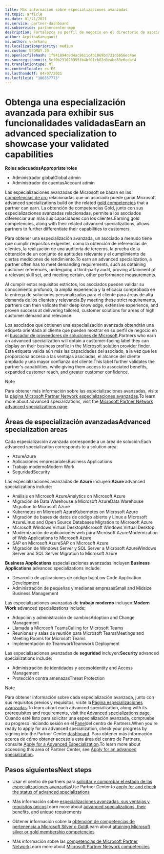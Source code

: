```yaml
---
title: Más información sobre especializaciones avanzadas
ms.topic: article
ms.date: 01/21/2021
ms.service: partner-dashboard
ms.subservice: partnercenter-mpn
description: Fortalezca su perfil de negocio en el directorio de asociados de Microsoft. Obtenga información sobre las especializaciones avanzadas que puede alcanzar junto con sus competencias Gold y Silver existentes.
author: ArpithaKanuganti
ms.author: v-arkanu
ms.localizationpriority: medium
ms.custom: SEOMAY.20
ms.openlocfilehash: 1f941894c8d4ac8611c4b1869bd731d6b56ec4ae
ms.sourcegitcommit: 5ef0b231023395fb4bf01cb82d0eabd83e6cdaf4
ms.translationtype: MT
ms.contentlocale: es-ES
ms.lasthandoff: 04/07/2021
ms.locfileid: "106557773"
---
```

# <a name="earn-an-advanced-specialization-to-showcase-your-validated-capabilities"></a><span data-ttu-id="a3d7c-104">Obtenga una especialización avanzada para exhibir sus funcionalidades validadas</span><span class="sxs-lookup"><span data-stu-id="a3d7c-104">Earn an advanced specialization to showcase your validated capabilities</span></span>

<span data-ttu-id="a3d7c-105">**Roles adecuados**</span><span class="sxs-lookup"><span data-stu-id="a3d7c-105">**Appropriate roles**</span></span>

- <span data-ttu-id="a3d7c-106">Administrador global</span><span class="sxs-lookup"><span data-stu-id="a3d7c-106">Global admin</span></span>
- <span data-ttu-id="a3d7c-107">Administrador de cuentas</span><span class="sxs-lookup"><span data-stu-id="a3d7c-107">Account admin</span></span>

<span data-ttu-id="a3d7c-108">Las especializaciones avanzadas de Microsoft se basan en las [competencias de oro](learn-about-competencies.md) relacionadas que un asociado puede ganar.</span><span class="sxs-lookup"><span data-stu-id="a3d7c-108">Microsoft advanced specializations build on the related [gold competencies](learn-about-competencies.md) that a partner can earn.</span></span> <span data-ttu-id="a3d7c-109">La obtención de competencias Gold, junto con sus especializaciones avanzadas relacionadas, permite a los asociados diferenciar aún más sus capacidades con los clientes.</span><span class="sxs-lookup"><span data-stu-id="a3d7c-109">Earning gold competencies, along with their related advanced specializations, allows partners to further differentiate their capabilities to customers.</span></span>

<span data-ttu-id="a3d7c-110">Para obtener una especialización avanzada, un asociado a menudo tiene que cumplir requisitos exigentes, como la obtención de referencias de clientes, la realización de una auditoría de terceros, la prueba de la obtención de un conjunto de aptitudes relevante y el cumplimiento de ciertas mediciones de rendimiento.</span><span class="sxs-lookup"><span data-stu-id="a3d7c-110">To earn an advanced specialization, a partner often has to meet demanding requirements, such as obtaining customer references, undergoing a third-party audit, proving attainment of a relevant skill set, and meeting certain, other performance measurements.</span></span>

<span data-ttu-id="a3d7c-111">Al cumplir estos requisitos estrictos, los asociados pueden validar su conocimiento profundo, la amplia experiencia y la eficacia comprobada en la entrega de soluciones personalizadas para el cliente para áreas de alta demanda de los clientes y relevancia.</span><span class="sxs-lookup"><span data-stu-id="a3d7c-111">By meeting these strict requirements, partners can then validate their deep knowledge, extensive experience, and proven success at delivering tailored, customer solutions for areas of high customer demand and relevance.</span></span>

<span data-ttu-id="a3d7c-112">Los asociados que obtienen una especialización avanzada obtendrán una etiqueta orientada al cliente que pueden mostrar en su perfil de negocio en el [buscador de proveedores de soluciones de Microsoft](https://www.microsoft.com/solution-providers/home).</span><span class="sxs-lookup"><span data-stu-id="a3d7c-112">Partners who earn an advanced specialization will obtain a customer-facing label they can display on their business profile in the [Microsoft solution provider finder](https://www.microsoft.com/solution-providers/home).</span></span> <span data-ttu-id="a3d7c-113">Esta etiqueta valida aún más las capacidades del asociado, a la vez que les proporciona acceso a las ventajas asociadas, el alcance del cliente ampliado y una mayor confianza del cliente.</span><span class="sxs-lookup"><span data-stu-id="a3d7c-113">This label further validates the partner's capabilities, while giving them access to associated benefits, expanded customer reach, and greater customer confidence.</span></span>

> [!NOTE]
> <span data-ttu-id="a3d7c-114">Para obtener más información sobre las especializaciones avanzadas, visite la [página Microsoft Partner Network especializaciones avanzadas](https://partner.microsoft.com/membership/advanced-specialization).</span><span class="sxs-lookup"><span data-stu-id="a3d7c-114">To learn more about advanced specializations, visit the [Microsoft Partner Network advanced specializations page](https://partner.microsoft.com/membership/advanced-specialization).</span></span>

## <a name="advanced-specialization-areas"></a><span data-ttu-id="a3d7c-115">Áreas de especialización avanzadas</span><span class="sxs-lookup"><span data-stu-id="a3d7c-115">Advanced specialization areas</span></span>

<span data-ttu-id="a3d7c-116">Cada especialización avanzada corresponde a un área de solución:</span><span class="sxs-lookup"><span data-stu-id="a3d7c-116">Each advanced specialization corresponds to a solution area:</span></span>

- <span data-ttu-id="a3d7c-117">Azure</span><span class="sxs-lookup"><span data-stu-id="a3d7c-117">Azure</span></span>
- <span data-ttu-id="a3d7c-118">Aplicaciones empresariales</span><span class="sxs-lookup"><span data-stu-id="a3d7c-118">Business Applications</span></span>
- <span data-ttu-id="a3d7c-119">Trabajo moderno</span><span class="sxs-lookup"><span data-stu-id="a3d7c-119">Modern Work</span></span>
- <span data-ttu-id="a3d7c-120">Seguridad</span><span class="sxs-lookup"><span data-stu-id="a3d7c-120">Security</span></span>

<span data-ttu-id="a3d7c-121">Las especializaciones avanzadas de **Azure** incluyen:</span><span class="sxs-lookup"><span data-stu-id="a3d7c-121">**Azure** advanced specializations include:</span></span>

- <span data-ttu-id="a3d7c-122">Análisis en Microsoft Azure</span><span class="sxs-lookup"><span data-stu-id="a3d7c-122">Analytics on Microsoft Azure</span></span>
- <span data-ttu-id="a3d7c-123">Migración de Data Warehouse a Microsoft Azure</span><span class="sxs-lookup"><span data-stu-id="a3d7c-123">Data Warehouse Migration to Microsoft Azure</span></span>
- <span data-ttu-id="a3d7c-124">Kubernetes en Microsoft Azure</span><span class="sxs-lookup"><span data-stu-id="a3d7c-124">Kubernetes on Microsoft Azure</span></span>
- <span data-ttu-id="a3d7c-125">Migración de bases de datos de código abierto y Linux a Microsoft Azure</span><span class="sxs-lookup"><span data-stu-id="a3d7c-125">Linux and Open Source Databases Migration to Microsoft Azure</span></span>
- <span data-ttu-id="a3d7c-126">Microsoft Windows Virtual Desktop</span><span class="sxs-lookup"><span data-stu-id="a3d7c-126">Microsoft Windows Virtual Desktop</span></span>
- <span data-ttu-id="a3d7c-127">Modernización de aplicaciones web para Microsoft Azure</span><span class="sxs-lookup"><span data-stu-id="a3d7c-127">Modernization of Web Applications to Microsoft Azure</span></span>
- <span data-ttu-id="a3d7c-128">SAP en Microsoft Azure</span><span class="sxs-lookup"><span data-stu-id="a3d7c-128">SAP on Microsoft Azure</span></span>
- <span data-ttu-id="a3d7c-129">Migración de Windows Server y SQL Server a Microsoft Azure</span><span class="sxs-lookup"><span data-stu-id="a3d7c-129">Windows Server and SQL Server Migration to Microsoft Azure</span></span>

<span data-ttu-id="a3d7c-130">**Business Applications** especializaciones avanzadas incluyen:</span><span class="sxs-lookup"><span data-stu-id="a3d7c-130">**Business Applications** advanced specializations include:</span></span>

- <span data-ttu-id="a3d7c-131">Desarrollo de aplicaciones de código bajo</span><span class="sxs-lookup"><span data-stu-id="a3d7c-131">Low Code Application Development</span></span>
- <span data-ttu-id="a3d7c-132">Administración de pequeñas y medianas empresas</span><span class="sxs-lookup"><span data-stu-id="a3d7c-132">Small and Midsize Business Management</span></span>

<span data-ttu-id="a3d7c-133">Las especializaciones avanzadas de **trabajo moderno** incluyen:</span><span class="sxs-lookup"><span data-stu-id="a3d7c-133">**Modern Work** advanced specializations include:</span></span>

- <span data-ttu-id="a3d7c-134">Adopción y administración de cambios</span><span class="sxs-lookup"><span data-stu-id="a3d7c-134">Adoption and Change Management</span></span>
- <span data-ttu-id="a3d7c-135">Llamada a Microsoft Teams</span><span class="sxs-lookup"><span data-stu-id="a3d7c-135">Calling for Microsoft Teams</span></span>
- <span data-ttu-id="a3d7c-136">Reuniones y salas de reunión para Microsoft Teams</span><span class="sxs-lookup"><span data-stu-id="a3d7c-136">Meetings and Meeting Rooms for Microsoft Teams</span></span>
- <span data-ttu-id="a3d7c-137">Implementación de Teamwork</span><span class="sxs-lookup"><span data-stu-id="a3d7c-137">Teamwork Deployment</span></span>

<span data-ttu-id="a3d7c-138">Las especializaciones avanzadas de **seguridad** incluyen:</span><span class="sxs-lookup"><span data-stu-id="a3d7c-138">**Security** advanced specializations include:</span></span>

- <span data-ttu-id="a3d7c-139">Administración de identidades y acceso</span><span class="sxs-lookup"><span data-stu-id="a3d7c-139">Identity and Access Management</span></span>
- <span data-ttu-id="a3d7c-140">Protección contra amenazas</span><span class="sxs-lookup"><span data-stu-id="a3d7c-140">Threat Protection</span></span>

> [!NOTE]
> <span data-ttu-id="a3d7c-141">Para obtener información sobre cada especialización avanzada, junto con sus requisitos previos y requisitos, visite la [Página especializaciones avanzadas](https://partner.microsoft.com/membership/advanced-specialization).</span><span class="sxs-lookup"><span data-stu-id="a3d7c-141">To learn about each advanced specialization, along with its prerequisites and requirements, visit the [Advanced specializations page](https://partner.microsoft.com/membership/advanced-specialization).</span></span> <span data-ttu-id="a3d7c-142">Cuando esté listo para solicitar una especialización avanzada, compruebe su progreso iniciando sesión en el [Panel](https://partner.microsoft.com/dashboard)del centro de Partners.</span><span class="sxs-lookup"><span data-stu-id="a3d7c-142">When you're ready to apply for an advanced specialization, check your progress by signing into the Partner Center [dashboard](https://partner.microsoft.com/dashboard).</span></span> <span data-ttu-id="a3d7c-143">Para obtener más información acerca de cómo obtener acceso a esta área del centro de Partners, consulte [Apply for a Advanced Especialization](advanced-specializations-apply.md).</span><span class="sxs-lookup"><span data-stu-id="a3d7c-143">To learn more about accessing this area of Partner Center, see [Apply for an advanced specialization](advanced-specializations-apply.md).</span></span>

## <a name="next-steps"></a><span data-ttu-id="a3d7c-144">Pasos siguientes</span><span class="sxs-lookup"><span data-stu-id="a3d7c-144">Next steps</span></span>

- <span data-ttu-id="a3d7c-145">Usar el centro de partners para [solicitar y comprobar el estado de las especializaciones avanzadas](advanced-specializations-apply.md)</span><span class="sxs-lookup"><span data-stu-id="a3d7c-145">Use Partner Center to [apply for and check the status of advanced specializations](advanced-specializations-apply.md)</span></span>

- <span data-ttu-id="a3d7c-146">Más información sobre [especializaciones avanzadas, sus ventajas y requisitos únicos](https://partner.microsoft.com/membership/advanced-specialization)</span><span class="sxs-lookup"><span data-stu-id="a3d7c-146">Learn more about [advanced specializations, their benefits, and unique requirements](https://partner.microsoft.com/membership/advanced-specialization)</span></span>

- <span data-ttu-id="a3d7c-147">Obtener información sobre la [obtención de competencias de pertenencia a Microsoft Silver o Gold](learn-about-competencies.md)</span><span class="sxs-lookup"><span data-stu-id="a3d7c-147">Learn about [attaining Microsoft silver or gold membership competencies](learn-about-competencies.md)</span></span>

- <span data-ttu-id="a3d7c-148">Más información sobre las [competencias de Microsoft Partner Network](https://partner.microsoft.com/membership/competencies)</span><span class="sxs-lookup"><span data-stu-id="a3d7c-148">Learn more about [Microsoft Partner Network competencies](https://partner.microsoft.com/membership/competencies)</span></span>